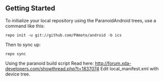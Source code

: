 Getting Started
---------------


To initialize your local repository using the ParanoidAndroid trees, use a command like this:

    repo init -u git://github.com/PAmoto/android -b ics

Then to sync up:

    repo sync

Using the paranoid build script
Read here: http://forum.xda-developers.com/showthread.php?t=1837074
Edit local_manifest.xml with device tree.

